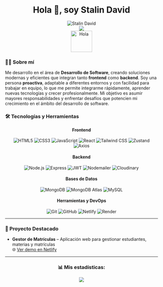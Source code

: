 <h1 align="center">Hola 👋, soy Stalin David</h1>
<div align="center">
  <img src="https://komarev.com/ghpvc/?username=DxdCode&label=Vistas%20del%20perfil&color=0e75b6&style=flat" alt="Stalin David" />
</div>


  
<div align="center">
  <a href="https://www.linkedin.com/in/stalin-muela-28a9a0340/"><img src="https://img.shields.io/badge/-LinkedIn-0077B5?style=for-the-badge&logo=linkedin&logoColor=white"/></a>
</div>
<div align="center">
  <img alt="Hola" height="70px" width="70px" src="https://c.tenor.com/fYg91qBpDdgAAAAi/bongo-cat-transparent.gif"><br>
</div>


### 👨‍💻 Sobre mí


<p>
Me desarrollo en el área de <strong>Desarrollo de Software</strong>, creando soluciones modernas y eficientes que integran tanto <strong>frontend</strong> como <strong>backend</strong>.
Soy una persona <strong>proactiva</strong>, adaptable a diferentes entornos y con facilidad para trabajar en equipo, lo que me permite integrarme rápidamente, aprender nuevas tecnologías y crecer profesionalmente.
Mi objetivo es asumir mayores responsabilidades y enfrentar desafíos que potencien mi crecimiento en el ámbito del desarrollo de software.
</p>


### 🛠 Tecnologías y Herramientas

<!-- Frontend -->
<div align="center">
  <h4>Frontend</h4>
  <img src="https://img.shields.io/badge/HTML5-E34F26?style=for-the-badge&logo=html5&logoColor=white" alt="HTML5"/>
  <img src="https://img.shields.io/badge/CSS3-1572B6?style=for-the-badge&logo=css3&logoColor=white" alt="CSS3"/>
  <img src="https://img.shields.io/badge/JavaScript-F7DF1E?style=for-the-badge&logo=javascript&logoColor=black" alt="JavaScript"/>
  <img src="https://img.shields.io/badge/React-20232A?style=for-the-badge&logo=react&logoColor=61DAFB" alt="React"/>
  <img src="https://img.shields.io/badge/Tailwind_CSS-06B6D4?style=for-the-badge&logo=tailwind-css&logoColor=white" alt="Tailwind CSS"/>
  <img src="https://img.shields.io/badge/Zustand-000000?style=for-the-badge&logo=react&logoColor=white" alt="Zustand"/>
  <img src="https://img.shields.io/badge/Axios-5A29E4?style=for-the-badge&logo=axios&logoColor=white" alt="Axios"/>
</div>

<!-- Backend -->
<div align="center">
  <h4>Backend</h4>
  <img src="https://img.shields.io/badge/Node.js-339933?style=for-the-badge&logo=nodedotjs&logoColor=white" alt="Node.js"/>
  <img src="https://img.shields.io/badge/Express-000000?style=for-the-badge&logo=express&logoColor=white" alt="Express"/>
  <img src="https://img.shields.io/badge/JWT-000000?style=for-the-badge&logo=json-web-tokens&logoColor=white" alt="JWT"/>
  <img src="https://img.shields.io/badge/Nodemailer-D14836?style=for-the-badge&logo=gmail&logoColor=white" alt="Nodemailer"/>
  <img src="https://img.shields.io/badge/Cloudinary-0026FF?style=for-the-badge&logo=cloudinary&logoColor=white" alt="Cloudinary"/>
</div>

<!-- Bases de Datos -->
<div align="center">
  <h4>Bases de Datos</h4>
  <img src="https://img.shields.io/badge/MongoDB-47A248?style=for-the-badge&logo=mongodb&logoColor=white" alt="MongoDB"/>
  <img src="https://img.shields.io/badge/MongoDB_Atlas-47A248?style=for-the-badge&logo=mongodb&logoColor=white" alt="MongoDB Atlas"/>
  <img src="https://img.shields.io/badge/MySQL-00758F?style=for-the-badge&logo=mysql&logoColor=white" alt="MySQL"/>
</div>

<!-- Herramientas y DevOps -->
<div align="center">
  <h4>Herramientas y DevOps</h4>
  <img src="https://img.shields.io/badge/Git-F05033?style=for-the-badge&logo=git&logoColor=white" alt="Git"/>
  <img src="https://img.shields.io/badge/GitHub-181717?style=for-the-badge&logo=github&logoColor=white" alt="GitHub"/>
  <img src="https://img.shields.io/badge/Netlify-00C7B7?style=for-the-badge&logo=netlify&logoColor=white" alt="Netlify"/>
  <img src="https://img.shields.io/badge/Render-222222?style=for-the-badge&logo=render&logoColor=white" alt="Render"/>
</div>


---

### 📂 Proyecto Destacado

- **Gestor de Matrículas** – Aplicación web para gestionar estudiantes, materias y matrículas  
  🌐 [Ver demo en Netlify](https://gestormatriculas.netlify.app/)  



---
<h3 align="center">📊 Mis estadísticas:</h3>
<p align="center">
  <img src="https://github-readme-stats.vercel.app/api/top-langs/?username=DxdCode&layout=compact&langs_count=8&theme=dark&hide_border=true" />
</p>

